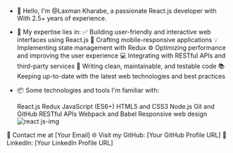 - 👋 Hello, I'm @Laxman Kharabe, a passionate React.js developer with With 2.5+ years of experience.
- 🚀 My expertise lies in:
  ✅ Building user-friendly and interactive web interfaces using React.js
  📱 Crafting mobile-responsive applications
  💡 Implementing state management with Redux
  ⚙️ Optimizing performance and improving the user experience
  💻 Integrating with RESTful APIs and third-party services
  🧪 Writing clean, maintainable, and testable code
  📚 Keeping up-to-date with the latest web technologies and best practices
  
- 📦 Some technologies and tools I'm familiar with:

    React.js
    Redux
    JavaScript (ES6+)
    HTML5 and CSS3
    Node.js
    Git and GitHub
    RESTful APIs
    Webpack and Babel
    Responsive web design
![react js-img](https://github.com/LaxmanKharabe/LaxmanKharabe/assets/66318636/6160f732-e0fc-4a97-a38b-88f146339f71)


📧 Contact me at [Your Email]
🌐 Visit my GitHub: [Your GitHub Profile URL]
📝 LinkedIn: [Your LinkedIn Profile URL]
